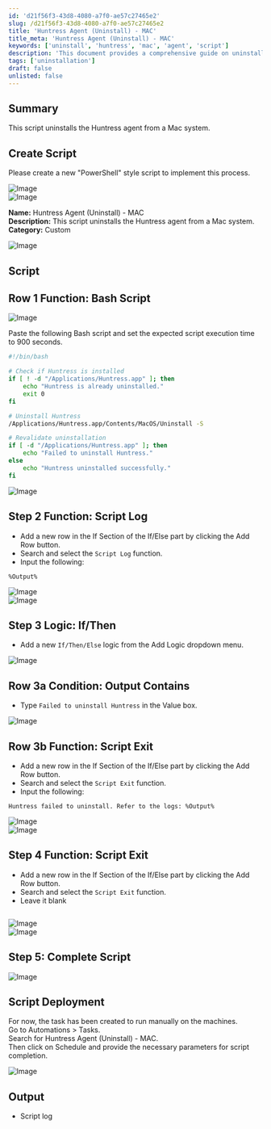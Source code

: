 ```yaml
---
id: 'd21f56f3-43d8-4080-a7f0-ae57c27465e2'
slug: /d21f56f3-43d8-4080-a7f0-ae57c27465e2
title: 'Huntress Agent (Uninstall) - MAC'
title_meta: 'Huntress Agent (Uninstall) - MAC'
keywords: ['uninstall', 'huntress', 'mac', 'agent', 'script']
description: 'This document provides a comprehensive guide on uninstalling the Huntress agent from a Mac system using a custom script. It includes step-by-step instructions for creating and deploying the script, as well as handling potential errors during the uninstallation process.'
tags: ['uninstallation']
draft: false
unlisted: false
---
```


## Summary

This script uninstalls the Huntress agent from a Mac system.

## Create Script

Please create a new "PowerShell" style script to implement this process.

![Image](../../../static/img/docs/d21f56f3-43d8-4080-a7f0-ae57c27465e2/image_1_1.webp)  
![Image](../../../static/img/docs/d21f56f3-43d8-4080-a7f0-ae57c27465e2/image_2_1.webp)  

**Name:** Huntress Agent (Uninstall) - MAC  
**Description:** This script uninstalls the Huntress agent from a Mac system.  
**Category:** Custom  

![Image](../../../static/img/docs/d21f56f3-43d8-4080-a7f0-ae57c27465e2/image_3_1.webp)  

## Script

## Row 1 Function: Bash Script

![Image](../../../static/img/docs/d21f56f3-43d8-4080-a7f0-ae57c27465e2/image_4_1.webp)  

Paste the following Bash script and set the expected script execution time to 900 seconds.

```Bash
#!/bin/bash

# Check if Huntress is installed
if [ ! -d "/Applications/Huntress.app" ]; then
    echo "Huntress is already uninstalled."
    exit 0
fi

# Uninstall Huntress
/Applications/Huntress.app/Contents/MacOS/Uninstall -S

# Revalidate uninstallation
if [ -d "/Applications/Huntress.app" ]; then
    echo "Failed to uninstall Huntress."
else
    echo "Huntress uninstalled successfully."
fi
```

![Image](../../../static/img/docs/d21f56f3-43d8-4080-a7f0-ae57c27465e2/image_5_1.webp)  

## Step 2 Function: Script Log

- Add a new row in the If Section of the If/Else part by clicking the Add Row button.  
- Search and select the `Script Log` function.  
- Input the following:  

```Shell
%Output%
```

![Image](../../../static/img/docs/d21f56f3-43d8-4080-a7f0-ae57c27465e2/image_6_1.webp)  
![Image](../../../static/img/docs/d21f56f3-43d8-4080-a7f0-ae57c27465e2/image_7_1.webp)  

## Step 3 Logic: If/Then

- Add a new `If/Then/Else` logic from the Add Logic dropdown menu.  

![Image](../../../static/img/docs/d21f56f3-43d8-4080-a7f0-ae57c27465e2/image_8_1.webp)  

## Row 3a Condition: Output Contains

- Type `Failed to uninstall Huntress` in the Value box.  

![Image](../../../static/img/docs/d21f56f3-43d8-4080-a7f0-ae57c27465e2/image_9_1.webp)  

## Row 3b Function: Script Exit

- Add a new row in the If Section of the If/Else part by clicking the Add Row button.  
- Search and select the `Script Exit` function.  
- Input the following:  

```Shell
Huntress failed to uninstall. Refer to the logs: %Output%
```

![Image](../../../static/img/docs/d21f56f3-43d8-4080-a7f0-ae57c27465e2/image_10_1.webp)  
![Image](../../../static/img/docs/d21f56f3-43d8-4080-a7f0-ae57c27465e2/image_11_1.webp)  

## Step 4 Function: Script Exit

- Add a new row in the If Section of the If/Else part by clicking the Add Row button.  
- Search and select the `Script Exit` function.  
- Leave it blank  

```Shell
```

![Image](../../../static/img/docs/d21f56f3-43d8-4080-a7f0-ae57c27465e2/image_10_1.webp)  
![Image](../../../static/img/docs/d21f56f3-43d8-4080-a7f0-ae57c27465e2/image_12_1.webp)  

## Step 5: Complete Script

![Image](../../../static/img/docs/d21f56f3-43d8-4080-a7f0-ae57c27465e2/image_13_1.webp)  

## Script Deployment

For now, the task has been created to run manually on the machines.  
Go to Automations > Tasks.  
Search for Huntress Agent (Uninstall) - MAC.  
Then click on Schedule and provide the necessary parameters for script completion.  

![Image](../../../static/img/docs/d21f56f3-43d8-4080-a7f0-ae57c27465e2/image_14_1.webp)  

## Output

- Script log
